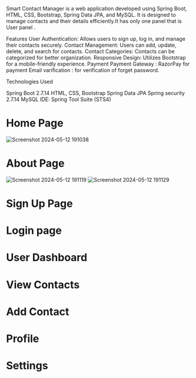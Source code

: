 Smart Contact Manager is a web application developed using Spring Boot, HTML, CSS, Bootstrap, Spring Data JPA, and MySQL. It is designed to manage contacts and their details efficiently.It has only one panel that is User panel .

Features
User Authentication: Allows users to sign up, log in, and manage their contacts securely.
Contact Management: Users can add, update, delete, and search for contacts.
Contact Categories: Contacts can be categorized for better organization.
Responsive Design: Utilizes Bootstrap for a mobile-friendly experience.
Payment Payment Gateway : RazorPay for payment
Email varification : for verification of forget password.

Technologies Used

Spring Boot 2.7.14
HTML, CSS, Bootstrap
Spring Data JPA
Spring security 2.7.14
MySQL
IDE: Spring Tool Suite (STS4)

# Home Page 
![Screenshot 2024-05-12 191038](https://github.com/gsonam0203/Smart_Contact_Manager/assets/106368379/5aeaa94c-9c15-43a2-a38b-1de39f55dabc)

# About Page
![Screenshot 2024-05-12 191119](https://github.com/gsonam0203/Smart_Contact_Manager/assets/106368379/9a548035-4af3-4429-9dbc-cce833d0612f)
![Screenshot 2024-05-12 191129](https://github.com/gsonam0203/Smart_Contact_Manager/assets/106368379/10ffe44e-7469-4c84-8b77-8deb37be135d)

# Sign Up Page
# Login page
# User Dashboard
# View Contacts
# Add Contact
# Profile
# Settings


